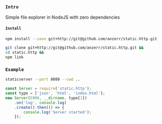 
### `Intro`
Simple file explorer in NodeJS with zero dependencies

#### `Install`
``` bash
npm install --save git+http://git@github.com/anzerr/static.http.git
```

``` bash
git clone git+http://git@github.com/anzerr/static.http.git &&
cd static.http &&
npm link
```

### `Example`

``` bash
staticserver --port 8080 --cwd ..
```

``` javascript
const Server = require('static.http');
const type = ['json', 'html', 'index.html'];
new Server(5996, __dirname, type[1])
	.on('log', console.log)
	.create().then(() => {
		console.log('Server started');
	});
```